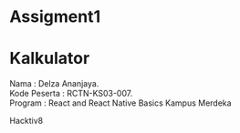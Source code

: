 # Assigment1

# Kalkulator

Nama : Delza Ananjaya.\
Kode Peserta : RCTN-KS03-007.\
Program : React and React Native Basics Kampus Merdeka

Hacktiv8
